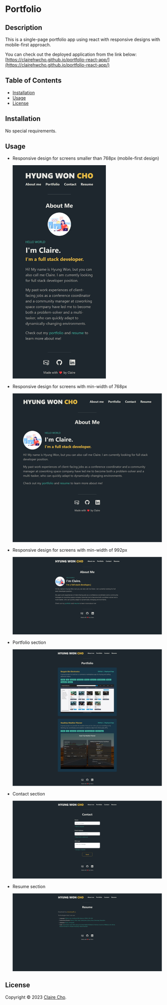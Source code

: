 <!-- omit in toc -->
# Portfolio

<!-- omit in toc -->
## Description
This is a single-page portfolio app using react with responsive designs with mobile-first approach.


You can check out the deployed application from the link below:<br>
[https://clairehwcho.github.io/portfolio-react-app/](https://clairehwcho.github.io/portfolio-react-app/)

<!-- omit in toc -->
## Table of Contents
- [Installation](#installation)
- [Usage](#usage)
- [License](#license)

## Installation
No special requirements.

## Usage
- Responsive design for screens smaller than 768px (mobile-first design)

    <img src="./src/assets/img/screenshots/screenshot_responsive_for_mobile.jpeg" width="300px" alt="responsive design for mobile"/>

- Responsive design for screens with min-width of 768px

    <img src="./src/assets/img/screenshots/screenshot_responsive_for_screens_larger_than_768px.jpeg" alt="responsive design for screens larger than 768px"/>

- Responsive design for screens with min-width of 992px

    <img src="./src/assets/img/screenshots/screenshot_responsive_for_screens_larger_than_992px.jpeg" alt="responsive design for screens larger than 992px"/>

- Portfolio section

    <img src="./src/assets/img/screenshots/screenshot_portfolio.jpeg" alt="portfolio"/>

- Contact section

    <img src="./src/assets/img/screenshots/screenshot_contact.jpeg" alt="contact"/>

- Resume section

    <img src="./src/assets/img/screenshots/screenshot_resume.jpeg" alt="resume"/>

## License
Copyright © 2023 [Claire Cho](https://github.com/clairehwcho).
